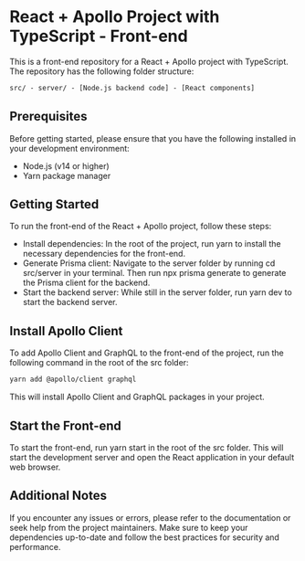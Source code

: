 # React + Apollo Project with TypeScript - Front-end

This is a front-end repository for a React + Apollo project with TypeScript. The repository has the following folder structure:

```html
src/ - server/ - [Node.js backend code] - [React components]
```

## Prerequisites

Before getting started, please ensure that you have the following installed in your development environment:

- Node.js (v14 or higher)
- Yarn package manager

## Getting Started

To run the front-end of the React + Apollo project, follow these steps:

- Install dependencies: In the root of the project, run yarn to install the necessary dependencies for the front-end.
- Generate Prisma client: Navigate to the server folder by running cd src/server in your terminal. Then run npx prisma generate to generate the Prisma client for the backend.
- Start the backend server: While still in the server folder, run yarn dev to start the backend server.

## Install Apollo Client

To add Apollo Client and GraphQL to the front-end of the project, run the following command in the root of the src folder:

```html
yarn add @apollo/client graphql
```

This will install Apollo Client and GraphQL packages in your project.

## Start the Front-end

To start the front-end, run yarn start in the root of the src folder. This will start the development server and open the React application in your default web browser.

## Additional Notes

If you encounter any issues or errors, please refer to the documentation or seek help from the project maintainers.
Make sure to keep your dependencies up-to-date and follow the best practices for security and performance.
